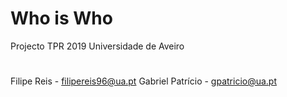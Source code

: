 # Who is Who

Projecto TPR 2019
Universidade de Aveiro

#
Filipe Reis - filipereis96@ua.pt
Gabriel Patrício - gpatricio@ua.pt
